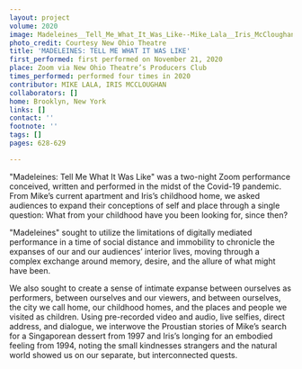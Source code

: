```yaml
---
layout: project
volume: 2020
image: Madeleines__Tell_Me_What_It_Was_Like--Mike_Lala__Iris_McCloughan.jpg
photo_credit: Courtesy New Ohio Theatre
title: 'MADELEINES: TELL ME WHAT IT WAS LIKE'
first_performed: first performed on November 21, 2020
place: Zoom via New Ohio Theatre’s Producers Club
times_performed: performed four times in 2020
contributor: MIKE LALA, IRIS MCCLOUGHAN
collaborators: []
home: Brooklyn, New York
links: []
contact: ''
footnote: ''
tags: []
pages: 628-629

---
```


"Madeleines: Tell Me What It Was Like" was a two-night Zoom performance conceived, written and performed in the midst of the Covid-19 pandemic. From Mike’s current apartment and Iris’s childhood home, we asked audiences to expand their conceptions of self and place through a single question: What from your childhood have you been looking for, since then? 

"Madeleines" sought to utilize the limitations of digitally mediated performance in a time of social distance and immobility to chronicle the expanses of our and our audiences’ interior lives, moving through a complex exchange around memory, desire, and the allure of what might have been. 

We also sought to create a sense of intimate expanse between ourselves as performers, between ourselves and our viewers, and between ourselves, the city we call home, our childhood homes, and the places and people we visited as children. Using pre-recorded video and audio, live selfies, direct address, and dialogue, we interwove the Proustian stories of Mike’s search for a Singaporean dessert from 1997 and Iris’s longing for an embodied feeling from 1994, noting the small kindnesses strangers and the natural world showed us on our separate, but interconnected quests.
